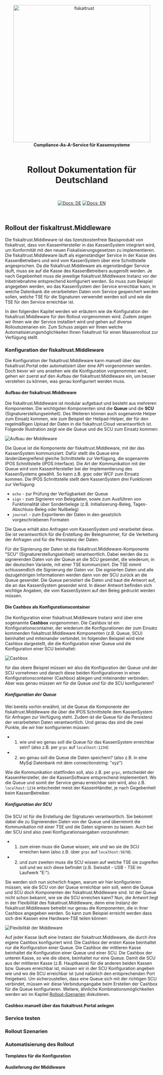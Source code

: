 <div align="center">
<img alt="fiskaltrust" src="../../images/fiskaltrust-icon.png" width="450" />
<br/>
<strong>Compliance-As-A-Service für Kassensysteme</strong>
<br/>
<br/>
<h1>Rollout Dokumentation für Deutschland</h1>
<br/>
</div>
<p align="center">
<a href="../README.md"><img alt="Docs: DE" src="https://img.shields.io/badge/docs-DE-blue" /></a>
<a href="../../en/README.md"><img alt="Docs: EN" src="https://img.shields.io/badge/docs-EN-blue" /></a>
</p>
<br/>

## Rollout der fiskaltrust.Middleware

Die fiskaltrust.Middleware ist das lizenzkostenfreie Basisprodukt von fiskaltrust, dass von KassenHersteller in das KassenSystem integriert wird, um Konformität mit den neuen Fiskalisierungsgesetzen zu implementieren. Die fiskaltrust.Middleware läuft als eigenständiger Service in der Kasse des KassenBetreibers und wird vom KassenSystem über eine Schnittstelle angesprochen. Da die fiskaltrust.Middleware als eigenständiger Service läuft, muss sie auf die Kasse des KassenBetreibers ausgerollt werden. Je nach Gegebenheit muss die jeweilige fiskaltrust.Middleware Instanz vor der Inbetriebnahme entsprechend konfiguriert werden. So muss zum Beispiel angegeben werden, wo das KassenSystem den Service erreichbar kann, in welche Datenbank die verarbeiteten Daten vom Service gespeichert werden sollen, welche TSE für die Signaturen verwendet werden soll und wie die TSE für den Service erreichbar ist. 

In den folgenden Kapitel werden wir erläutern wie die Konfiguration der fiskaltrust.Middleware für den Rollout vorgenommen wird. Zudem zeigen wir Ihnen wie der Service installiert wird und gehen auf diverse Rolloutszenarien ein. Zum Schuss zeigen wir Ihnen welche Automatisierungsmöglichkeiten Ihnen fiskaltrust für einen Massenrollout zur Verfügung stellt.

### Konfiguration der fiskaltrust.Middleware

Die Konfiguration der fiskaltrust.Middleware kann manuell über das fiskaltrust.Portal oder automatisiert über eine API vorgenommen werden. Doch bevor wir uns ansehen wie die Konfiguration vorgenommen wird, gehen wir zuerst auf den Aufbau der fiskaltrust.Middleware ein, um besser verstehen zu können, was genau konfiguriert werden muss.

#### Aufbau der fiskaltrust.Middleware

Die fiskaltrust.Middleware ist modular aufgebaut und besteht aus mehreren Komponenten. Die wichtigsten Komponenten sind die **Queue** und die **SCU** (Signaturerstellungseinheit). Des Weiteren können auch sogenannte Helper zum Einsatz kommen, wie zum Beispiel der Helipad-Helper, der für den regelmäßigen Upload der Daten in die fiskaltrust.Cloud verantwortlich ist. Folgende Illustration zeigt wie die Queue und die SCU zum Einsatz kommen:




![Aufbau der Middleware](images/middleware.png "Aufbau der Middleware")



Die Queue ist die Komponente der fiskaltrust.Middleware, mit der das KassenSystem kommuniziert. Dafür stellt die Queue eine länderübergreifend gleiche Schnittstelle zur Verfügung, die sogenannte IPOS Schnittstelle (IPOS Interface). Die Art der Kommunikation mit der Queue wird vom KassenHersteller bei der Implementierung des KassenSystems gewählt. So kann z.B. grpc oder WCF zum Einsatz kommen. Die IPOS Schnittstelle stellt dem KassenSystem drei Funktionen zur Verfügung:

- `echo` - zur Prüfung der Verfügbarkeit der Queue
- `sign` - zum Signieren von Belegdaten, sowie zum Ausführen von Funktionalität über Sonderbelege (z.B. Initialisierung-Beleg, Tages-Abschluss-Beleg oder Nullbeleg)
- `journal` - zum Exportieren der Daten in den gesetzlich vorgeschriebenen Formaten

Die Queue erhält also Anfragen vom KassenSystem und verarbeitet diese. Sie ist verantwortlich für die Erstellung der Belegnummer, für die Verkettung der Anfragen und für die Persistenz der Daten.

Für die Signierung der Daten ist die fiskaltrust.Middleware-Komponente "SCU" (Signaturerstellungseinheit) verantwortlich. Dabei werden die zu signierenden Daten von der Queue an die SCU gesendet, die wiederum, in der deutschen Variante, mit einer TSE kommuniziert. Die TSE nimmt schlussendlich die Signierung der Daten vor. Die signierten Daten und alle dazugehörigen Informationen werden dann von der SCU zurück an die Queue gesendet. Die Queue persistiert die Daten und baut die Antwort auf, die an das KassenSystem gesendet wird. In dieser Antwort befinden sich wichtige Angaben, die vom KassenSystem auf den Beleg gedruckt werden müssen.

#### Die Cashbox als Konfigurationscontainer

Die Konfiguration einer fiskaltrust.Middleware Instanz wird über eine sogenannte **Cashbox** vorgenommen. Die Cashbox ist ein Konfigurationscontainer, der wiederum die Konfigurationen der zum Einsatz kommenden fiskaltrust.Middleware Komponenten (z.B. Queue, SCU)  beinhaltet und miteinander verbindet. Im folgenden Beispiel wird eine Cashbox dargestellt, die die Konfiguration einer Queue und die Konfiguration einer SCU beinhaltet:




![Cashbox](images/cashbox.png "Cashbox mit Queue und SCU")



für das obere Beispiel müssen wir also die Konfiguration der Queue und der SCU vornehmen und danach diese beiden Konfigurationen in einen Konfigurationscontainer (Cashbox) ablegen und miteinander verbinden. Aber was genau müssen wir für die Queue und für die SCU konfigurieren?

##### Konfiguration der Queue

Wei bereits vorhin erwähnt, ist die Queue die Komponente der fiskaltrust.Middleware die über die IPOS Schnittstelle dem KassenSystem für Anfragen zur Verfügung steht. Zudem ist die Queue für die Persistenz der verarbeiteten Daten verantwortlich. Und genau das sind die zwei Punkte, die wir hier konfigurieren müssen:

- 1. wie und wo genau soll die Queue für das KassenSystem erreichbar sein? (also z.B. per `grpc` auf `localhost:1234`)
- 2. wo genau soll die Queue die Daten speichern? (also z.B. in eine MySql Datenbank mit dem connectionstring: "xyz")

Wie die Kommunikation stattfinden soll, also z.B. per `grpc`, entscheidet der KassenHersteller, der die KassenSoftware entsprechend implementiert. Wo die Queue und somit der Service genau erreichbar sein wird, also z.B. `localhost:1234` entscheidet meist der KassenHändler, je nach Gegebenheit beim KassenBetreiber. 

##### Konfiguration der SCU

Die SCU ist für die Erstellung der Signaturen verantwortlich. Sie bekommt dabei die zu Signierenden Daten von der Queue und übernimmt die Kommunikation mit einer TSE und die Daten signieren zu lassen. Auch bei der SCU sind also zwei Konfigurationsangaben vorzunehmen:

- 1. zum einen muss die Queue wissen, wie und wo sie die SCU erreichen kann (also z.B. über `grpc` auf `localhost:5678`).
- 2. und zum zweiten muss die SCU wissen auf welche TSE sie zugreifen soll und wo sich diese befindet (z.B. Swissbit - USB - TSE im Laufwerk "E:").

Sie werden sich nun sicherlich fragen, warum wir hier konfigurieren müssen, wie die SCU von der Queue erreichbar sein soll, wenn die Queue und SCU doch Komponenten der fiskaltrust.Middleware sind. Ist der Queue nicht schon bekannt, wie sie die SCU erreichen kann? Nun, die Antwort liegt in der Flexibilität des fiskaltrust.Middleware, denn eine Instanz der fiskaltrust.Middleware betreibt nur genau die Komponenten, die in ihrer Cashbox angegeben werden. So kann zum Beispiel erreicht werden dass sich drei Kassen eine Hardware-TSE teilen können:

![Flexibilität der Middleware](images/kasse-als-server-mit-hw-tse.png "Flexibilität der Middleware")

Auf jeder Kasse läuft eine Instanz der fiskaltrust.Middleware, die durch ihre eigene Cashbox konfiguriert wird. Die Cashbox der ersten Kasse beinhaltet nur die Konfiguration einer Queue. Die Cashbox der mittleren Kasse beinhaltet die Konfiguration einer Queue und einer SCU. Die Cashbox der unteren Kasse, so wie die obere, beinhaltet nur eine Queue. Damit die SCU aus der mittleren Kasse (z.B. Hauptkasse) für die anderen beiden Kassen bzw. Queues erreichbar ist, müssen wir in der SCU Konfiguration angeben wie und wo die SCU erreichbar ist (und natürlich den entsprechenden Port freigeben). Um sicherzustellen, dass eine Queue sich mit der richtigen SCU verbindet, müssen wir diese Verbindungangabe beim Erstellen der Cashbox für die Queue konfigurieren. Weitere, ähnliche Kombinationsmöglichkeiten werden wir im Kapitel [Rollout-Szenarien](#rollout-szenarien) diskutieren.

#### Cashbox manuell über das fiskaltrust.Portal anlegen



### Service testen

### Rollout Szenarien

### Automatisierung des Rollout

#### Templates für die Konfiguration

#### Auslieferung der Middleware
